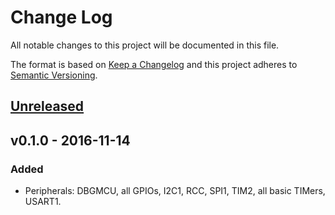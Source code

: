 # Change Log

All notable changes to this project will be documented in this file.

The format is based on [Keep a Changelog](http://keepachangelog.com/)
and this project adheres to [Semantic Versioning](http://semver.org/).

## [Unreleased]

## v0.1.0 - 2016-11-14

### Added

- Peripherals: DBGMCU, all GPIOs, I2C1, RCC, SPI1, TIM2, all basic TIMers,
  USART1.

[Unreleased]: https://github.com/japaric/stm32f30x-memory-map/compare/v0.1.0...HEAD
